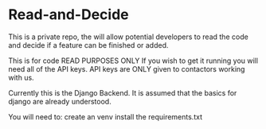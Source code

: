 # Read-and-Decide
This is a private repo, the will allow potential developers to read the code and decide if a feature can be finished or added. 

This is for code READ PURPOSES ONLY
If you wish to get it running you will need all of the API keys. API keys are ONLY 
given to contactors working with us.

Currently this is the Django Backend. It is assumed that the basics for django are already understood.

You will need to:
create an venv
install the requirements.txt
